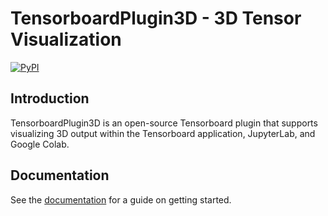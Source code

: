 TensorboardPlugin3D - 3D Tensor Visualization
===============================================

[![PyPI](https://img.shields.io/pypi/v/tensorboard-plugin-3d.svg)](https://pypi.python.org/pypi/tensorboard-plugin-3d)

Introduction
------------

TensorboardPlugin3D is an open-source Tensorboard plugin that supports
visualizing 3D output within the Tensorboard application, JupyterLab, and
Google Colab.

Documentation
-------------

See the [documentation](https://tensorboardplugin3d.readthedocs.io/en/main/)
for a guide on getting started.
